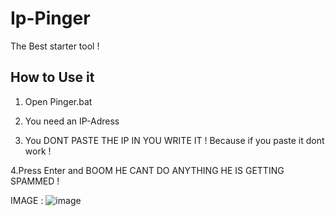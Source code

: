 # Ip-Pinger
The Best starter tool ! 




How to Use it
------------------------------
1. Open Pinger.bat

2. You need an IP-Adress


3. You DONT PASTE THE IP IN YOU WRITE IT ! Because if you paste it dont work !

4.Press Enter and BOOM HE CANT DO ANYTHING HE IS GETTING SPAMMED !

IMAGE : 
![image](https://user-images.githubusercontent.com/128236523/226113215-7452e378-ba45-425a-9a2a-544836538782.png)


